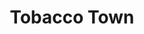 ---
title: "Tobacco Town"
url: /portland/tobacco-town-southeast-mcloughlin-boulevard/
shop: Lebensmittel
---